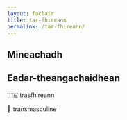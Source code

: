 ```yaml
---
layout: faclair
title: tar-fhireann
permalink: /tar-fhireann/
---
```


## Mìneachadh

## Eadar-theangachaidhean

&#x1f1ee;&#x1f1ea; trasfhireann

&#x1f3f4;&#xe0067;&#xe0062;&#xe0065;&#xe006e;&#xe0067;&#xe007f; transmasculine